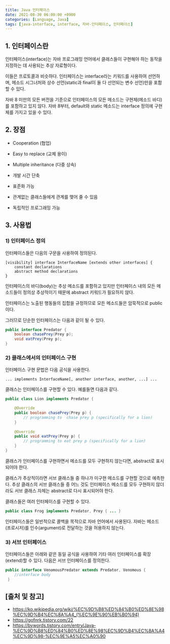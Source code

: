 ```yaml
---
title: Java 인터페이스
date: 2021-08-30 06:00:00 +0900
categories: [Language, Java]
tags: [java-interface, interface, 자바-인터페이스, 인터페이스]
---
```


## 1. 인터페이스란
인터페이스(interface)는 자바 프로그래밍 언어에서 클래스들이 구현해야 하는 동작을 지정하는 데 사용되는 추상 자료형이다.

이들은 프로토콜과 비슷하다. 인터페이스는 interface라는 키워드를 사용하여 선언하며, 메소드 시그너처와 상수 선언(static과 final이 둘 다 선언되는 변수 선언)만을 포함할 수 있다.

자바 8 미만의 모든 버전을 기준으로 인터페이스의 모든 메소드는 구현체(메소드 바디)를 포함하고 있지 않다. 자바 8부터, default와 static 메소드는 interface 정의에 구현체를 가지고 있을 수 있다.

## 2. 장점

* Cooperation (협업)

* Easy to replace (교체 용이)

* Multiple inheritance (다중 상속)

* 개발 시간 단축

* 표준화 가능

* 관계없는 클래스들에게 관계를 맺어 줄 수 있음

* 독립적인 프로그래밍 가능

## 3. 사용법

### 1) 인터페이스 정의
인터페이스들은 다음의 구문을 사용하여 정의된다.

```text
[visibility] interface InterfaceName [extends other interfaces] {
    constant declarations
    abstract method declarations
}
```

인터페이스의 바디(body)는 추상 메소드를 포함하고 있지만 인터페이스 내의 모든 메소드들이 정의상 추상적이기 때문에 abstract 키워드가 필요하지 않다.

인터페이스는 노출된 행동들의 집합을 규정하므로 모든 메소드들은 암묵적으로 public이다.

그러므로 단순한 인터페이스는 다음과 같이 될 수 있다.

```java
public interface Predator {
    boolean chasePrey(Prey p);
    void eatPrey(Prey p);
}
```

### 2) 클래스에서의 인터페이스 구현
인터페이스 구현 문법은 다음 공식을 사용한다.

```text
... implements InterfaceName[, another interface, another, ...] ...
```

클래스는 인터페이스를 구현할 수 있다. 예를들면 다음과 같다.

```java
public class Lion implements Predator {

    @Override
    public boolean chasePrey(Prey p) {
        // programming to  chase prey p (specifically for a lion)
    }
    
    @Override
    public void eatPrey(Prey p) {
        // programming to eat prey p (specifically for a lion)
    }
}
```

클래스가 인터페이스를 구현하면서 메소드를 모두 구현하지 않는다면, abstract로 표시되어야 한다.

클래스가 추상적이라면 서브 클래스들 중 하나가 미구현 메소드를 구현할 것으로 예측한다. 추상 클래스의 서브 클래스들 중 어느 것도 인터페이스 메소드를 모두 구현하지 않더라도 서브 클래스 자체는 abstract로 다시 표시되어야 한다.

클래스들은 여러 인터페이스를 구현할 수 있다.

```java
public class Frog implements Predator, Prey { ... }
```

인터페이스들은 일반적으로 콜백을 목적으로 자바 언어에서 사용된다. 자바는 메소드(프로시저)를 인수(argument)로 전달하는 것을 허용하지 않는다.

### 3) 서브 인터페이스
인터페이스들은 아래와 같은 동일 공식을 사용하여 기타 여러 인터페이스를 확장(extend)할 수 있다. 다음은 서브 인터페이스를 정의한다.

```java
public interface VenomousPredator extends Predator, Venomous {
    //interface body
 }
```

## [출처 및 참고]
* <https://ko.wikipedia.org/wiki/%EC%9D%B8%ED%84%B0%ED%8E%98%EC%9D%B4%EC%8A%A4_(%EC%9E%90%EB%B0%94)>
* <https://gofnrk.tistory.com/22>
* <https://bywords.tistory.com/entry/Java-%EC%9D%B8%ED%84%B0%ED%8E%98%EC%9D%B4%EC%8A%A4%EC%9D%98-%EC%9E%A5%EC%A0%90>
